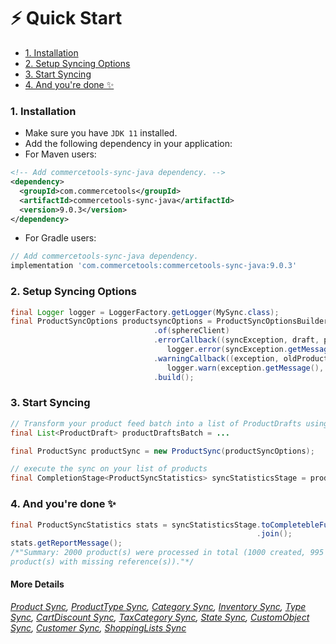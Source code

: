 # ⚡ Quick Start

<!-- START doctoc generated TOC please keep comment here to allow auto update -->
<!-- DON'T EDIT THIS SECTION, INSTEAD RE-RUN doctoc TO UPDATE -->


- [1. Installation](#1-installation)
- [2. Setup Syncing Options](#2-setup-syncing-options)
- [3. Start Syncing](#3-start-syncing)
- [4. And you're done ✨](#4-and-youre-done-)

<!-- END doctoc generated TOC please keep comment here to allow auto update -->

### 1. Installation
- Make sure you have `JDK 11` installed.
- Add the following dependency in your application:
- For Maven users: 
````xml
<!-- Add commercetools-sync-java dependency. -->
<dependency>
  <groupId>com.commercetools</groupId>
  <artifactId>commercetools-sync-java</artifactId>
  <version>9.0.3</version>
</dependency>
````
- For Gradle users:
````groovy
// Add commercetools-sync-java dependency.
implementation 'com.commercetools:commercetools-sync-java:9.0.3'
````

### 2. Setup Syncing Options

 ```java
 final Logger logger = LoggerFactory.getLogger(MySync.class);
 final ProductSyncOptions productsyncOptions = ProductSyncOptionsBuilder
                                 .of(sphereClient)
                                 .errorCallback((syncException, draft, productProjection, updateActions) -> 
                                    logger.error(syncException.getMessage(), syncException))
                                 .warningCallback((exception, oldProductProjection, newResources) -> 
                                    logger.warn(exception.getMessage(), exception))
                                 .build();
 ```
 
### 3. Start Syncing
 ````java
 // Transform your product feed batch into a list of ProductDrafts using your preferred way.
 final List<ProductDraft> productDraftsBatch = ...
 
 final ProductSync productSync = new ProductSync(productSyncOptions);
 
 // execute the sync on your list of products
 final CompletionStage<ProductSyncStatistics> syncStatisticsStage = productSync.sync(productDraftsBatch);
 ````
### 4. And you're done ✨
 ````java
 final ProductSyncStatistics stats = syncStatisticsStage.toCompletebleFuture()
                                                        .join();
 stats.getReportMessage(); 
 /*"Summary: 2000 product(s) were processed in total (1000 created, 995 updated, 5 failed to sync and 0 
 product(s) with missing reference(s))."*/
 ````


#### More Details
*[Product Sync](PRODUCT_SYNC.md), [ProductType Sync](PRODUCT_TYPE_SYNC.md), 
[Category Sync](CATEGORY_SYNC.md), [Inventory Sync](INVENTORY_SYNC.md), 
[Type Sync](TYPE_SYNC.md), [CartDiscount Sync](CART_DISCOUNT_SYNC.md),
[TaxCategory Sync](TAX_CATEGORY_SYNC.md), [State Sync](STATE_SYNC.md), 
[CustomObject Sync](CUSTOM_OBJECT_SYNC.md), [Customer Sync](CUSTOMER_SYNC.md),
[ShoppingLists Sync](SHOPPING_LIST_SYNC.md)*
